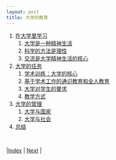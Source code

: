 ```yaml
---
layout: post
title: 大学的教育
---
```


1. [在大学里学习](0-0-intro)
   1. [大学是一种精神生活](1-1-spirit)
   2. [科学的方法是理性](1-3-rationality)
   3. [交流是大学精神生活的核心](1-5-communicate)
2. [大学的任务](2-1-goal)
   1. [学术训练：大学的核心](2-3-research)
   2. [基于学术工作的通识教育和全人教育](2-5-whole-man)
   3. [大学对学生的要求](2-7-student)
   4. [教学方式](2-9-teach)
3. [大学的管理](3-1-manage)
   1. [大学与国家](3-3-country)
   2. [大学与社会](3-5-society)
4.  [总结](5-summary)

<br/>

|[Index](../../) | [Next](0-0-intro) |
